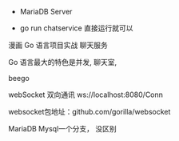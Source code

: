 - MariaDB Server
  
- go run chatservice 直接运行就可以


漫画 Go 语言项目实战 聊天服务

Go 语言最大的特色是并发, 聊天室, 

beego 

webSocket 
双向通讯
ws://localhost:8080/Conn

websocket包地址：github.com/gorilla/websocket

MariaDB  Mysql一个分支， 没区别